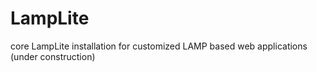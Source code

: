 # LampLite
core LampLite installation for customized LAMP based web applications (under construction)
